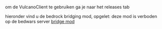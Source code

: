 om de VulcanoClient te gebruiken ga je naar het releases tab

hieronder vind u de bedrock bridging mod, opgelet: deze mod is verboden op de bedwars server
[bridge mod](https://github.com/VulcanoSoftware/vulcanoclient/releases/download/1.7/BridgingMod-2.6.2+1.21.3.fabric-release.jar)
